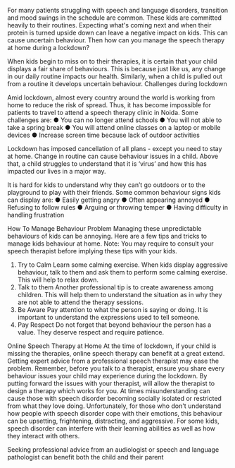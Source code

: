 For many patients struggling with speech and language disorders, transition and mood swings in the schedule are common. These kids are committed heavily to their routines. Expecting what's coming next and when their protein is turned upside down can leave a negative impact on kids. This can cause uncertain behaviour. Then how can you manage the speech therapy at home during a lockdown?

When kids begin to miss on to their therapies, it is certain that your child displays a fair share of behaviours. This is because just like us, any change in our daily routine impacts our health. Similarly, when a child is pulled out from a routine it develops uncertain behaviour. 
Challenges during lockdown

Amid lockdown, almost every country around the world is working from home to reduce the risk of spread. Thus, it has become impossible for patients to travel to attend a speech therapy clinic in Noida. Some challenges are: 
●	You can no longer attend schools
●	You will not able to take a spring break
●	You will attend online classes on a laptop or mobile devices
●	Increase screen time because lack of outdoor activities

Lockdown has imposed cancellation of all plans - except you need to stay at home. Change in routine can cause behaviour issues in a child. Above that, a child struggles to understand that it is ‘virus’ and how this has impacted our lives in a major way.

It is hard for kids to understand why they can’t go outdoors or to the playground to play with their friends. Some common behaviour signs kids can display are: 
●	Easily getting angry
●	Often appearing annoyed
●	Refusing to follow rules
●	Arguing or throwing temper
●	Having difficulty in handling frustration

How To Manage Behaviour Problem
Managing these unpredictable behaviours of kids can be annoying. Here are a few tips and tricks to manage kids behaviour at home. Note: You may require to consult your speech therapist before implying these tips with your kids. 
1.	Try to Calm 
Learn some calming exercise. When kids display aggressive behaviour, talk to them and ask them to perform some calming exercise. This will help to relax down. 
2.	Talk to them 
Another professional tip is to create awareness among children. This will help them to understand the situation as in why they are not able to attend the therapy sessions. 
3.	Be Aware
Pay attention to what the person is saying or doing. It is important to understand the expressions used to tell someone. 
4.	Pay Respect
Do not forget that beyond behaviour the person has a value. They deserve respect and require patience. 

Online Speech Therapy at Home
At the time of lockdown, if your child is missing the therapies, online speech therapy can benefit at a great extend. Getting expert advice from a professional speech therapist may ease the problem. Remember, before you talk to a therapist, ensure you share every behaviour issues your child may experience during the lockdown. 
By putting forward the issues with your therapist, will allow the therapist to design a therapy which works for you. At times misunderstanding can cause those with speech disorder becoming socially isolated or restricted from what they love doing. Unfortunately, for those who don't understand how people with speech disorder cope with their emotions, this behaviour can be upsetting, frightening, distracting, and aggressive. For some kids, speech disorder can interfere with their learning abilities as well as how they interact with others. 

Seeking professional advice from an audiologist or speech and language pathologist can benefit both the child and their parent
